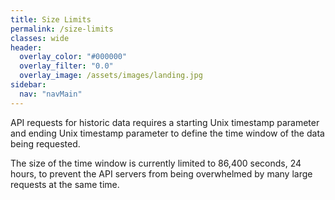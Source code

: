 ```yaml
---
title: Size Limits
permalink: /size-limits
classes: wide
header:
  overlay_color: "#000000"
  overlay_filter: "0.0"
  overlay_image: /assets/images/landing.jpg
sidebar:
  nav: "navMain"
---
```


API requests for historic data requires a starting Unix timestamp parameter and ending Unix timestamp parameter to define the time window of the data being requested.

The size of the time window is currently limited to 86,400 seconds, 24 hours, to prevent the API servers from being overwhelmed by many large requests at the same time.
